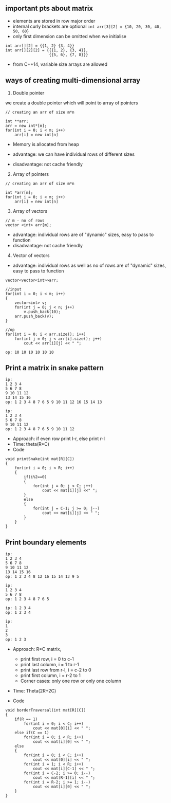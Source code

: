 ## important pts about matrix

- elements are stored in row major order
- internal curly brackets are optional
    ``` int arr[3][2] = {10, 20, 30, 40, 50, 60} ```
- only first dimension can be omitted when we initialise
```
int arr[][2] = {{1, 2} {3, 4}}
int arr[][2][2] = {{{1, 2}, {3, 4}},
                   {{5, 6}, {7, 8}}}
```
- from C++14, variable size arrays are allowed

## ways of creating multi-dimensional array

1) Double pointer

we create a double pointer which will point to array of pointers 

```
// creating an arr of size m*n

int **arr;
arr = new int*[m];
for(int i = 0; i < m; i++)
    arr[i] = new int[n]
```
- Memory is allocated from heap

- advantage: we can have individual rows of different sizes
- disadvantage: not cache friendly

2) Array of pointers

```
// creating an arr of size m*n

int *arr[m];
for(int i = 0; i < m; i++)
    arr[i] = new int[n]
```

3) Array of vectors

```
// m - no of rows
vector <int> arr[m];
```

- advantage: individual rows are of "dynamic" sizes, easy to pass to function
- disadvantage: not cache friendly

4) Vector of vectors

- advantage: individual rows as well as no of rows are of "dynamic" sizes, easy to pass to function 

```
vector<vector<int>>arr;

//input
for(int i = 0; i < m; i++)
{
    vector<int> v;
    for(int j = 0; j < n; j++)
        v.push_back(10);
    arr.push_back(v);
}

//op
for(int i = 0; i < arr.size(); i++)
    for(int j = 0; j < arr[i].size(); j++)
        cout << arr[i][j] << " ";

op: 10 10 10 10 10 10
```

## Print a matrix in snake pattern 

```
ip:
1 2 3 4
5 6 7 8
9 10 11 12
13 14 15 16
op: 1 2 3 4 8 7 6 5 9 10 11 12 16 15 14 13

ip:
1 2 3 4
5 6 7 8
9 10 11 12
op: 1 2 3 4 8 7 6 5 9 10 11 12
```

- Approach: if even row print l-r, else print r-l
- Time: theta(R*C) 
- Code 
```
void printSnake(int mat[R][C])
{
    for(int i = 0; i < R; i++)
    {
        if(i%2==0)
        {
            for(int j = 0; j < C; j++)
                cout << mat[i][j] <<" ";
        }
        else 
        {
            for(int j = C-1; j >= 0; j--)
                cout << mat[i][j] << " ";
        }
    }
}
```

## Print boundary elements 

```
ip:
1 2 3 4
5 6 7 8
9 10 11 12
13 14 15 16
op: 1 2 3 4 8 12 16 15 14 13 9 5

ip:
1 2 3 4
5 6 7 8
op: 1 2 3 4 8 7 6 5

ip: 1 2 3 4
op: 1 2 3 4

ip: 
1
2
3
op: 1 2 3
```

- Approach: R*C matrix, 
    - print first row, i = 0 to c-1
    - print last column, i = 1 to r-1
    - print last row from r-l, i = c-2 to 0
    - print first column, i = r-2 to 1
    - Corner cases: only one row or only one column

- Time: Theta(2R+2C)
- Code

```
void borderTraversal(int mat[R][C])
{
    if(R == 1)
        for(int i = 0; i < C; i++)
            cout << mat[0][i] << " ";
    else if(C == 1)
        for(int i = 0; i < R; i++)
            cout << mat[i][0] << " ";
    else
    {
        for(int i = 0; i < C; i++)
            cout << mat[0][i] << " ";
        for(int i = 1; i < R; i++)
            cout << mat[i][C-1] << " ";
        for(int i = C-2; i >= 0; i--)
            cout << mat[R-1][i] << " ";
        for(int i = R-2; i >= 1; i--)
            cout << mat[i][0] << " ";
    }
}
```